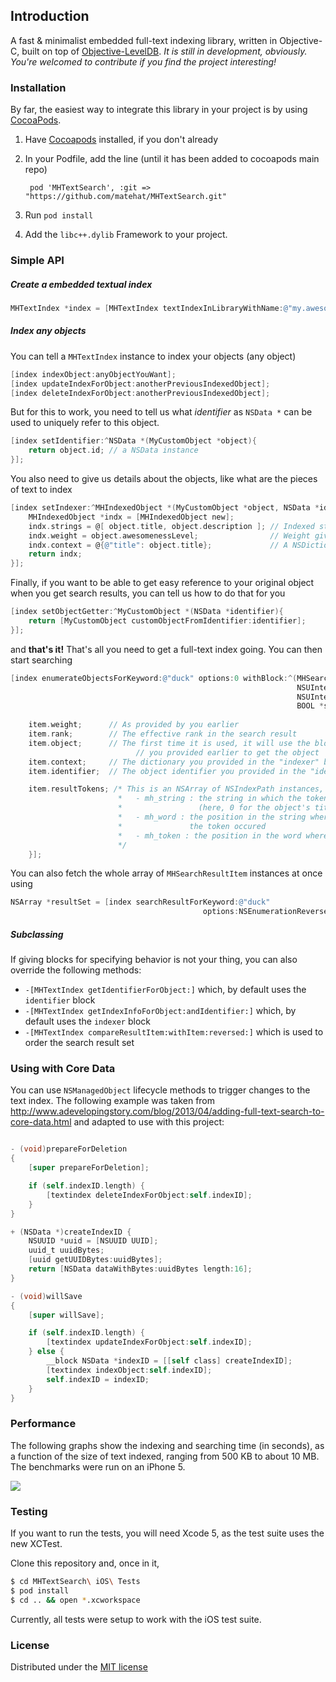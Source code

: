 ## Introduction

A fast & minimalist embedded full-text indexing library, written in Objective-C, built on top of [Objective-LevelDB][2]. *It is still in development, obviously. You're welcomed to contribute if you find the project interesting!*

### Installation

By far, the easiest way to integrate this library in your project is by using [CocoaPods][1].

1. Have [Cocoapods][1] installed, if you don't already

2. In your Podfile, add the line (until it has been added to cocoapods main repo)

        pod 'MHTextSearch', :git => "https://github.com/matehat/MHTextSearch.git"

3. Run `pod install`

4. Add the `libc++.dylib` Framework to your project.

### Simple API

##### Create a embedded textual index 

```objective-c
MHTextIndex *index = [MHTextIndex textIndexInLibraryWithName:@"my.awesome.index"];
```

##### Index any objects

You can tell a `MHTextIndex` instance to index your objects (any object)

```objective-c
[index indexObject:anyObjectYouWant];
[index updateIndexForObject:anotherPreviousIndexedObject];
[index deleteIndexForObject:anotherPreviousIndexedObject];
```

But for this to work, you need to tell us what *identifier* as `NSData *` can be used to 
uniquely refer to this object.

```objective-c 
[index setIdentifier:^NSData *(MyCustomObject *object){
    return object.id; // a NSData instance
}];
```

You also need to give us details about the objects, like what are the pieces of text to
index

```objective-c 
[index setIndexer:^MHIndexedObject *(MyCustomObject *object, NSData *identifier){
    MHIndexedObject *indx = [MHIndexedObject new];
    indx.strings = @[ object.title, object.description ]; // Indexed strings
    indx.weight = object.awesomenessLevel;                // Weight given to this object, when sorting results
    indx.context = @{@"title": object.title};             // A NSDictionary that will be given alongside search results
    return indx;
}];
```

Finally, if you want to be able to get easy reference to your original object when you get
search results, you can tell us how to do that for you

```objective-c 
[index setObjectGetter:^MyCustomObject *(NSData *identifier){
    return [MyCustomObject customObjectFromIdentifier:identifier];
}];
```

and **that's it!** That's all you need to get a full-text index going. You can then start searching

```objective-c 
[index enumerateObjectsForKeyword:@"duck" options:0 withBlock:^(MHSearchResultItem *item, 
                                                                NSUInteger rank, 
                                                                NSUInteger count, 
                                                                BOOL *stop){
                                                                    
    item.weight;      // As provided by you earlier
    item.rank;        // The effective rank in the search result
    item.object;      // The first time it is used, it will use the block
                            // you provided earlier to get the object
    item.context;     // The dictionary you provided in the "indexer" block
    item.identifier;  // The object identifier you provided in the "identifier" block

    item.resultTokens; /* This is an NSArray of NSIndexPath instances, each containing 3 indices:
                        *   - mh_string : the string in which the token occured 
                        *                 (here, 0 for the object's title)
                        *   - mh_word : the position in the string where the word containing
                        *               the token occured
                        *   - mh_token : the position in the word where the token occured
                        */
    }];
```

You can also fetch the whole array of `MHSearchResultItem` instances at once using

```objective-c
NSArray *resultSet = [index searchResultForKeyword:@"duck"
                                           options:NSEnumerationReverse];
```

##### Subclassing

If giving blocks for specifying behavior is not your thing, you can also override the following methods:

* `-[MHTextIndex getIdentifierForObject:]` which, by default uses the `identifier` block
* `-[MHTextIndex getIndexInfoForObject:andIdentifier:]` which, by default uses the `indexer` block
* `-[MHTextIndex compareResultItem:withItem:reversed:]` which is used to order the search result set

### Using with Core Data

You can use `NSManagedObject` lifecycle methods to trigger changes to the text index. The following example
was taken from
http://www.adevelopingstory.com/blog/2013/04/adding-full-text-search-to-core-data.html and adapted to use with
this project:

```objective-c

- (void)prepareForDeletion
{
    [super prepareForDeletion];

    if (self.indexID.length) {
        [textindex deleteIndexForObject:self.indexID];
    }
}

+ (NSData *)createIndexID {
    NSUUID *uuid = [NSUUID UUID];
    uuid_t uuidBytes;
    [uuid getUUIDBytes:uuidBytes];
    return [NSData dataWithBytes:uuidBytes length:16];
}

- (void)willSave
{
    [super willSave];

    if (self.indexID.length) {
        [textindex updateIndexForObject:self.indexID];
    } else {
        __block NSData *indexID = [[self class] createIndexID];
        [textindex indexObject:self.indexID];
        self.indexID = indexID;
    }
}
```

### Performance

The following graphs show the indexing and searching time (in seconds), as a function of the size
of text indexed, ranging from 500 KB to about 10 MB. The benchmarks were run on an iPhone 5.

![](https://raw.github.com/matehat/MHTextSearch/master/MHTextSearch%20iOS%20Tests/benchmark.png)

### Testing

If you want to run the tests, you will need Xcode 5, as the test suite uses the new XCTest. 

Clone this repository and, once in it,

```bash
$ cd MHTextSearch\ iOS\ Tests
$ pod install
$ cd .. && open *.xcworkspace
```

Currently, all tests were setup to work with the iOS test suite.

### License

Distributed under the [MIT license](LICENSE)

[1]: http://cocoapods.org
[2]: https://github.com/matehat/Objective-LevelDB

